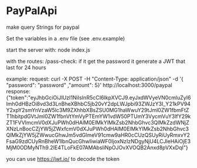 # PayPalApi
make query Strings for paypal 

Set the variables in a .env file (see .env.example)

start the server with: node index.js

with the routes: /pass-check: if it get the password it generate a JWT that last for 24 hours

example:
  request:
     curl -X POST -H "Content-Type: application/json" -d '{ "password": "password" ,"amount": 5}' http://localhost:3000/paypal 
  response:
    {"token":"eyJhbGciOiJIUzI1NiIsInR5cCI6IkpXVCJ9.eyJxdWVyeVN0cmluZyI6Imh0dHBzOi8vd3d3LnBheXBhbC5jb20vY2dpLWJpbi93ZWJzY3I_Y21kPV94Y2xpY2smYnVzaW5lc3M9ZXhhbXBsZSU0MG1haWwuY29tJml0ZW1fbmFtZT1hbitpdGVtJml0ZW1fbnVtYmVyPTEmYW1vdW50PTUmY3VycmVuY3lfY29kZT1FVVImcmV0dXJuPWh0dHAlM0ElMkYlMkZsb2NhbGhvc3QlMkZzdWNjZXNzLnBocCZjYW5jZWxfcmV0dXJuPWh0dHAlM0ElMkYlMkZsb2NhbGhvc3QlMkZjYW5jZWwucGhwJm5vdGlmeV91cmw9aHR0cCUzQSUyRiUyRmxvY2FsaG9zdCUyRnBheW1lbnQucGhwIiwiaWF0IjoxNzIzNDgyNjU4LCJleHAiOjE3MjM0ODMyNTh9.2IE4TLoFkE07AMAbsliNpOJOvXVOQB2Anxd8pVXxDqI"}

you can use https://jwt.io/ to decode the token 

